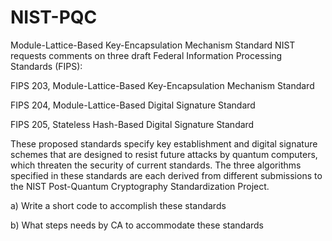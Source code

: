 # NIST-PQC

Module-Lattice-Based Key-Encapsulation Mechanism Standard NIST requests comments on three draft Federal Information Processing Standards (FIPS):

   FIPS 203, Module-Lattice-Based Key-Encapsulation Mechanism Standard

   FIPS 204, Module-Lattice-Based Digital Signature Standard

   FIPS 205, Stateless Hash-Based Digital Signature Standard

 

These proposed standards specify key establishment and digital signature schemes that are designed to resist future attacks by quantum computers, which threaten the security of current standards. The three algorithms specified in these standards are each derived from different submissions to the NIST Post-Quantum Cryptography Standardization Project.

a) Write a short code to accomplish these standards

b) What steps needs by CA to accommodate these standards